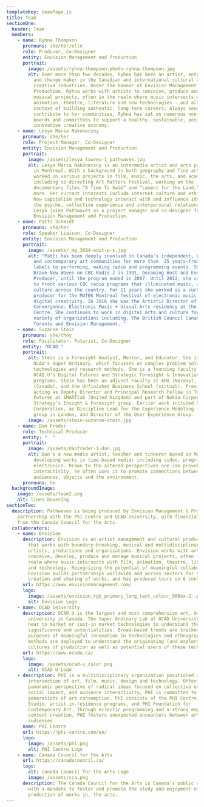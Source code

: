 ```yaml
---
templateKey: teamPage.js
title: Team
sectionOne:
  header: Team
  members:
    - name: Ryhna Thompson
      pronouns: she/her/elle
      role: Producer, Co-Designer
      entity: Envision Management and Production
      portrait:
        image: /assets/ryhna-thompson-photo-ryhna-thompson.jpg
        alt: Over more than two decades, Ryhna has been an artist, entrepreneur, leader
          and change maker in the Canadian and international cultural and
          creative industries. Under the banner of Envision Management &
          Production, Ryhna works with artists to conceive, produce and manage
          musical projects, often in the realm where music intersects with film,
          animation, theatre, literature and new technologies - and all in the
          context of building authentic, long-term careers. Always keen to
          contribute to her communities, Ryhna has sat on numerous non-profit
          boards and committees to support a healthy, sustainable, positive and
          innovative creative economy.
    - name: Lesya Maria Nakoneczny
      pronouns: she/her
      role: Project Manager, Co-Designer
      entity: Envision Management and Production
      portrait:
        image: /assets/lesya_lowres-1_pathwaves.jpg
        alt: Lesya Maria Nakoneczny is an intermedia artist and arts professional based
          in Montreal. With a background in both geography and fine art, she has
          worked on various projects in film, music, the arts, and academia,
          including co-directing Art Matters Festival, working on the
          documentary films “A Time To Swim” and “Lament for the Land,” and
          more. Her current interests include internet culture and ethics, and
          how capitalism and technology interact with and influence identity,
          the psyche, collective experience and interpersonal relationships.
          Lesya joins Pathwaves as a project manager and co-designer from
          Envision Management and Production.
    - name: Patti Schmidt
      pronouns: she/her
      role: Speaker Liaison, Co-Designer
      entity: Envision Management and Production
      portrait:
        image: /assets/_mg_3684-edit-p-s.jpg
        alt: "Patti has been deeply involved in Canada's independent, underground music
          and contemporary art communities for more than  25 years—from running
          labels to performing, making radio and programming events. She joined
          Brave New Waves on CBC Radio 2 in 1991, becoming Host and Executive
          Producer, until the program ended in 2007. Until 2012, she continued
          to front various CBC radio programs that illuminated music, arts and
          culture across the country. For 11 years she worked as a curator and
          producer for the MUTEK Montreal festival of electronic music and
          digital creativity. In 2016 she was the Artistic Director of the
          Convergence: Electronic Music + Visual Arts residency at the Banff
          Centre. She continues to work in digital arts and culture for a
          variety of organizations including, The British Council Canada, Pride
          Toronto and Envision Management. "
    - name: Suzanne Stein
      pronouns: she/they
      role: Facilitator, Futurist, Co-Designer
      entity: "OCAD "
      portrait:
        alt: Stein is a Foresight Analyst, Mentor, and Educator. She is Lab Director of
          OCAD's Super Ordinary, which focusses on complex problem solving, new
          technologies and research methods. She is a founding faculty member of
          OCAD U’s Digital Futures and Strategic Foresight & Innovation graduate
          programs. Stein has been an adjunct Faculty at AHO (Norway), the CFC
          (Canada), and the Unfinished Business School (virtual). Previously
          acting as Deputy Director and Principal Research Fellow in Technology
          Futures at SMARTlab (United Kingdom) and part of Nokia Corporate
          Strategy’s Insight & Foresight group. Earlier work included Sapient
          Corporation, as Discipline Lead for the Experience Modeling (XMod)
          group in London, and Director of the User Experience Group.
        image: /assets/stein-suzanne-stein.jpg
    - name: Dan Freder
      role: Technical Producer
      entity: "  "
      portrait:
        image: /assets/danfreder-1-dan.jpg
        alt: Dan's a new media artist, teacher and tinkerer based in Montreal, actively
          developing works in time-based media; including video, programming and
          electronics. Drawn to the altered perspectives one can provoke with
          interactivity, he often uses it to promote connections between
          audiences, objects and the environment.
      pronouns: he
  backgroundImage:
    image: /assets/team2.png
    alt: lines hovering
sectionTwo:
  description: Pathwaves is being produced by Envision Management & Production in
    partnership with the Phi Centre and OCAD University, with financial support
    from the Canada Council for the Arts.
  collaborators:
    - name: Envision
      description: Envision is an artist management and cultural production company
        that works with boundary-breaking, musical and multidisciplinary
        artists, productions and organizations. Envision works with artists to
        conceive, develop, produce and manage musical projects, often in the
        realm where music intersects with film, animation, theatre, literature
        and technology. Recognizing the potential of meaningful collaborations,
        Envision builds partnerships worldwide and across sectors for the
        creation and sharing of works, and has produced tours on 6 continents.
      url: https://www.envisionmanagement.com/
      logo:
        image: /assets/envision_rgb_primary_long_text_colour_900ox-2-.png
        alt: Envision Logo
    - name: OCAD University
      description: OCAD U is the largest and most comprehensive art, design and media
        university in Canada. The Super Ordinary Lab at OCAD University looks at
        near to market or just-in market technologies to understand their social
        significance and potentialities. Broad-based trends are tracked for the
        purposes of meaningful innovation in technologies and ethnographic
        methods are deployed to understand the originating (and exploratory)
        cultures of production as well as potential users of these technologies.
      url: https://www.ocadu.ca/
      logo:
        image: /assets/ocad-u_color.png
        alt: OCAD U Logo
    - description: PHI is a multidisciplinary organization positioned at the
        intersection of art, film, music, design and technology. Offering a
        panoramic perspective of radical ideas focused on collective experience,
        social impact, and audience interactivity, PHI is committed to future
        generations of art consumption. PHI consists of the PHI Centre, PHI
        Studio, artist-in-residence programs, and PHI Foundation for
        Contemporary Art. Through eclectic programming and a strong emphasis on
        content creation, PHI fosters unexpected encounters between artists and
        audiences.
      name: PHI Centre
      url: https://phi-centre.com/en/
      logo:
        image: /assets/phi.png
        alt: PHI Centre Logo
    - name: Canada Council for the Arts
      url: https://canadacouncil.ca/
      logo:
        alt: Canada Council for the Arts Logo
        image: /assets/cca.png
      description: The Canada Council for the Arts is Canada’s public arts funder,
        with a mandate to foster and promote the study and enjoyment of, and the
        production of works in, the arts.
---
```

